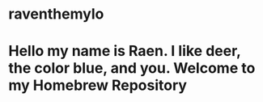 # raventhemylo
# Hello my name is Raen. I like deer, the color blue, and you. Welcome to my Homebrew Repository
